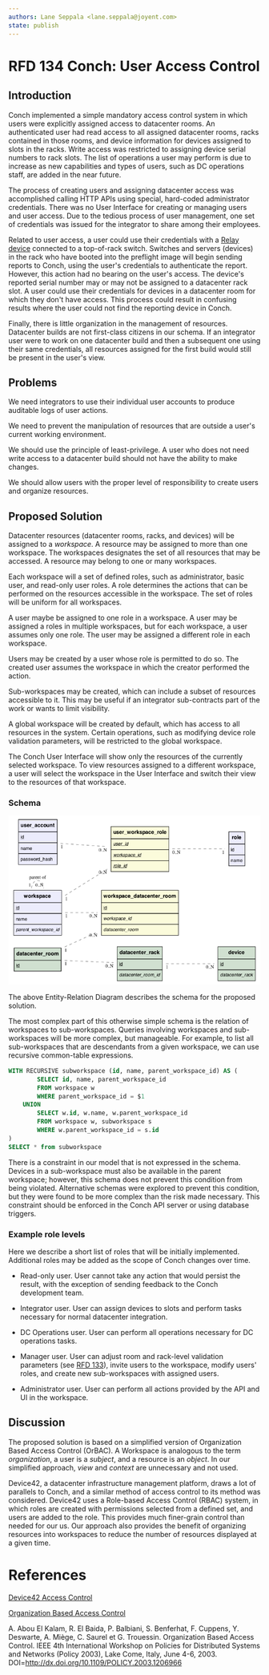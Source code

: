 ```yaml
---
authors: Lane Seppala <lane.seppala@joyent.com>
state: publish
---
```


<!--
    This Source Code Form is subject to the terms of the Mozilla Public
    License, v. 2.0. If a copy of the MPL was not distributed with this
    file, You can obtain one at http://mozilla.org/MPL/2.0/.
-->

<!--
    Copyright 2017 <contributor>
-->

# RFD 134 Conch: User Access Control

## Introduction

Conch implemented a simple mandatory access control system in which users were
explicitly assigned access to datacenter rooms.  An authenticated user had read
access to all assigned datacenter rooms, racks contained in those rooms, and
device information for devices assigned to slots in the racks.  Write access
was restricted to assigning device serial numbers to rack slots.  The list of
operations a user may perform is due to increase as new capabilities and types
of users, such as DC operations staff, are added in the near future.

The process of creating users and assigning datacenter access was accomplished
calling HTTP APIs using special, hard-coded administrator credentials.  There
was no User Interface for creating or managing users and user access.  Due to
the tedious process of user management, one set of credentials was issued for
the integrator to share among their employees.

Related to user access, a user could use their credentials with a
[Relay device](../0132/README.md#preflight-relay-device)
connected to a top-of-rack switch.  Switches and servers (devices) in the rack
who have booted into the preflight image will begin sending reports to Conch,
using the user's credentials to authenticate the report.  However, this action
had no bearing on the user's access.  The device's reported serial number may
or may not be assigned to a datacenter rack slot.  A user could use their
credentials for devices in a datacenter room for which they don't have access.
This process could result in confusing results where the user could not find
the reporting device in Conch.

Finally, there is little organization in the management of resources.
Datacenter builds are not first-class citizens in our schema.  If an integrator
user were to work on one datacenter build and then a subsequent one using their
same credentials, all resources assigned for the first build would still be
present in the user's view.

## Problems

We need integrators to use their individual user accounts to produce auditable
logs of user actions.

We need to prevent the manipulation of resources that are outside a user's
current working environment.

We should use the principle of least-privilege.  A user who does not need
write access to a datacenter build should not have the ability to make changes.

We should allow users with the proper level of responsibility to create users
and organize resources.

## Proposed Solution

Datacenter resources (datacenter rooms, racks, and devices) will be assigned to a
_workspace_.  A resource may be assigned to more than one workspace.  The
workspaces designates the set of all resources that may be accessed.  A
resource may belong to one or many workspaces.

Each workspace will a set of defined roles, such as administrator, basic user,
and read-only user roles.  A role determines the actions that can be performed
on the resources accessible in the workspace.  The set of roles will be uniform
for all workspaces.

A user maybe be assigned to one role in a workspace.  A user may be assigned a
roles in multiple workspaces, but for each workspace, a user assumes only
one role.  The user may be assigned a different role in each workspace.

Users may be created by a user whose role is permitted to do so.  The created
user assumes the workspace in which the creator performed the action.

Sub-workspaces may be created, which can include a subset of resources
accessible to it.  This may be useful if an integrator sub-contracts part of
the work or wants to limit visibility.

A global workspace will be created by default, which has access to all
resources in the system. Certain operations, such as modifying device role
validation parameters, will be restricted to the global workspace.

The Conch User Interface will show only the resources of the currently selected
workspace.  To view resources assigned to a different workspace, a user will
select the workspace in the User Interface and switch their view to the
resources of that workspace.


### Schema

![User Workspace ER Diagram](./schema.png)

The above Entity-Relation Diagram describes the schema for the proposed
solution.

The most complex part of this otherwise simple schema is the relation
of workspaces to sub-workspaces. Queries involving workspaces and
sub-workspaces will be more complex, but manageable. For example, to list all
sub-workspaces that are descendants from a given workspace, we can use
recursive common-table expressions.

```sql
WITH RECURSIVE subworkspace (id, name, parent_workspace_id) AS (
        SELECT id, name, parent_workspace_id
        FROM workspace w
        WHERE parent_workspace_id = $1
    UNION
        SELECT w.id, w.name, w.parent_workspace_id
        FROM workspace w, subworkspace s
        WHERE w.parent_workspace_id = s.id
)
SELECT * from subworkspace
```

There is a constraint in our model that is not expressed in the schema.
Devices in a sub-workspace must also be available in the parent workspace;
however, this schema does not prevent this condition from being violated.
Alternative schemas were explored to prevent this condition, but they were
found to be more complex than the risk made necessary. This constraint should
be enforced in the Conch API server or using database triggers.


### Example role levels

Here we describe a short list of roles that will be initially implemented.
Additional roles may be added as the scope of Conch changes over time.

* Read-only user. User cannot take any action that would persist the result,
  with the exception of sending feedback to the Conch development team.

* Integrator user. User can assign devices to slots and perform tasks
  necessary for normal datacenter integration.

* DC Operations user. User can perform all operations necessary for DC
  operations tasks.

* Manager user. User can adjust room and rack-level validation parameters (see
  [RFD 133](../0133/README.md)), invite users to the workspace, modify users'
  roles, and create new sub-workspaces with assigned users.

* Administrator user. User can perform all actions provided by the API and UI
  in the workspace.

## Discussion

The proposed solution is based on a simplified version of Organization Based
Access Control (OrBAC).  A Workspace is analogous to the term _organization_, a
user is a _subject_, and a resource is an _object_.  In our simplified
approach, _view_ and _context_ are unnecessary and not used.


Device42, a datacenter infrastructure management platform, draws a lot of
parallels to Conch, and a similar method of access control to its method was
considered.  Device42 uses a Role-based Access Control (RBAC) system, in which
roles are created with permissions selected from a defined set, and users are
added to the role.  This provides much finer-grain control than needed for our
us.  Our approach also provides the benefit of organizing resources into
workspaces to reduce the number of resources displayed at a given time.


# References

[Device42 Access Control](https://docs.device42.com/tools/role-based-access-explained/)

[Organization Based Access Control](http://orbac.org/?page_id=21)

A. Abou El Kalam, R. El Baida, P. Balbiani, S. Benferhat, F. Cuppens, Y.
Deswarte, A. Miège, C. Saurel et G. Trouessin.  Organization Based Access
Control. IEEE 4th International Workshop on Policies for Distributed Systems
and Networks (Policy 2003), Lake Come, Italy, June 4-6, 2003.
DOI=http://dx.doi.org/10.1109/POLICY.2003.1206966
